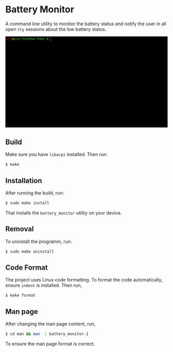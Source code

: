 # Battery Monitor

A command line utility to monitor the battery status and notify the user in all open `tty` sessions about the low battery status.

![demo](https://raw.githubusercontent.com/kasramp/battery_monitor/master/assets/demo.gif)

## Build

Make sure you have `libacpi` installed. Then run:

```bash
$ make
```

## Installation

After running the build, run:

```bash
$ sudo make install
```

That installs the `battery_monitor` utility on your device.

## Removal

To uninstall the programm, run:

```bash
$ sudo make uninstall
```

## Code Format

The project uses Linux code formatting. To format the code automatically, ensure `indent` is installed. Then run,

```bash
$ make format
```

## Man page

After changing the man page content, run,

```bash
$ cd man && man -l battery_monitor.1
```

To ensure the man page format is correct.
